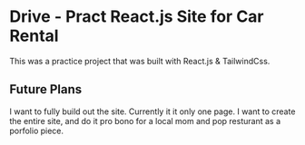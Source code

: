 # Drive - Pract React.js Site for Car Rental

This was a practice project that was built with React.js & TailwindCss.

## Future Plans

I want to fully build out the site.  Currently it it only one page.  I want to create the entire site, and do it pro bono for a local mom and pop resturant as a porfolio piece.

